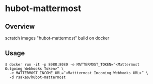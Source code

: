 hubot-mattermost
================

## Overview
scratch images "hubot-mattermost" build on docker

## Usage
```
$ docker run -it -p 8080:8080 -e MATTERMOST_TOKEN=“<Mattermost Outgoing Webhooks Token>” \
  -e MATTERMOST_INCOME_URL=“<Matttermost Incoming Webhooks URL>” \
  -d rsakao/hubot-mattermost
```
